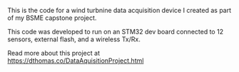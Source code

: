 This is the code for a wind turbnine data acquisition device I created as part of my BSME capstone project.

This code was developed to run on an STM32 dev board connected to 12 sensors, external flash, and a wireless Tx/Rx. 

Read more about this project at https://dthomas.co/DataAquisitionProject.html
